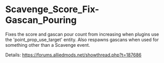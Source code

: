# Scavenge_Score_Fix-Gascan_Pouring
Fixes the score and gascan pour count from increasing when plugins use the 'point_prop_use_target' entity. Also respawns gascans when used for something other than a Scavenge event.

Details: https://forums.alliedmods.net/showthread.php?t=187686
